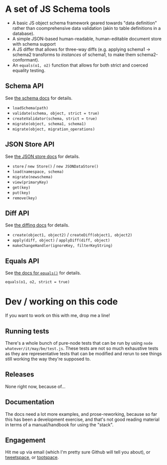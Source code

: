 # A set of JS Schema tools

- A basic JS object schema framework geared towards "data definition" rather than coomprehensive data validation (akin to table definitions in a database).
- A simple JSON-based human-readable, human-editable document store with schema support
- A JS differ that allows for three-way diffs (e.g. applying schema1 → schema2 transforms to _instances_ of schema1, to make them schema2-conformant).
- An `equals(o1, o2)` function that allows for both strict and coerced equality testing.

## Schema API

See [the schema docs](./lib/schema/README.md) for details.

- `loadSchema(path)`
- `validate(schema, object, strict = true)`
- `createValidator(schema, strict = true)`
- `migrate(object, schema1, schema1)`
- `migrate(object, migration_operations)`


## JSON Store API

See [the JSON store docs](./lib/store/README.md) for details.

- `store` / `new Store()` / `new JSONDataStore()`
- `load(namespace, schema)`
- `migrate(newschema)`
- `view(primaryKey)`
- `get(key)`
- `put(key)`
- `remove(key)`


## Diff API

See [the diffing docs](./lib/diff/README.md) for details.

- `create(object1, object2)` / `createDiff(object1, object2)`
- `apply(diff, object)` / `applyDiff(diff, object)`
- `makeChangeHandler(ignoreKey, filterKeyString)`

## Equals API

See [the docs for `equals()`](./lib/equal/README.md) for details.

`equals(o1, o2, strict = true)`

# Dev / working on this code

If you want to work on this with me, drop me a line!

## Running tests

There's a whole bunch of pure-node tests that can be run by using `node whatever/it/may/be/test.js`. These tests are not so much exhaustive tests as they are representative tests that can be modified and rerun to see things still working the way they're supposed to.

## Releases

None right now, because of...

## Documentation

The docs need a lot more examples, and prose-reworking, because so far this has been a development exercise, and that's not good reading material in terms of a manual/handbook for using the "stack".

## Engagement

Hit me up via email (which I'm pretty sure Github will tell you about), or [tweetspace](https://twitter.com/TheRealPomax), or [tootspace](https://mastodon.social/users/TheRealPomax). 
